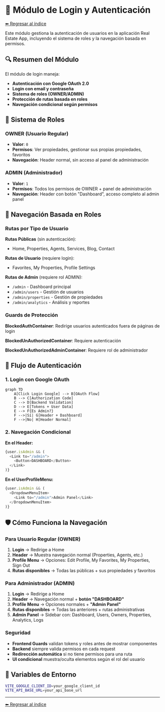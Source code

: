 # 🔐 Módulo de Login y Autenticación

[⬅ Regresar al índice](../modules.md)

Este módulo gestiona la autenticación de usuarios en la aplicación Real Estate App, incluyendo el sistema de roles y la navegación basada en permisos.

## 🔍 Resumen del Módulo

El módulo de login maneja:

- **Autenticación con Google OAuth 2.0**
- **Login con email y contraseña**
- **Sistema de roles (OWNER/ADMIN)**
- **Protección de rutas basada en roles**
- **Navegación condicional según permisos**

## 👥 Sistema de Roles

### **OWNER (Usuario Regular)**

- **Valor**: `0`
- **Permisos**: Ver propiedades, gestionar sus propias propiedades, favoritos
- **Navegación**: Header normal, sin acceso al panel de administración

### **ADMIN (Administrador)**

- **Valor**: `1`
- **Permisos**: Todos los permisos de OWNER + panel de administración
- **Navegación**: Header con botón "Dashboard", acceso completo al admin panel

## 🧭 Navegación Basada en Roles

### Rutas por Tipo de Usuario

**Rutas Públicas** (sin autenticación):

- Home, Properties, Agents, Services, Blog, Contact

**Rutas de Usuario** (requiere login):

- Favorites, My Properties, Profile Settings

**Rutas de Admin** (requiere rol ADMIN):

- `/admin` - Dashboard principal
- `/admin/users` - Gestión de usuarios
- `/admin/properties` - Gestión de propiedades
- `/admin/analytics` - Análisis y reportes

### Guards de Protección

**BlockedAuthContainer**: Redirige usuarios autenticados fuera de páginas de login

**BlockedUnAuthorizedContainer**: Requiere autenticación

**BlockedUnAuthorizedAdminContainer**: Requiere rol de administrador

## 🔄 Flujo de Autenticación

### 1. Login con Google OAuth

```mermaid
graph TD
    A[Click Login Google] --> B[OAuth Flow]
    B --> C[Authorization Code]
    C --> D[Backend Validation]
    D --> E[Tokens + User Data]
    E --> F{Es Admin?}
    F -->|Sí| G[Header + Dashboard]
    F -->|No| H[Header Normal]
```

### 2. Navegación Condicional

**En el Header:**

```typescript
{user.isAdmin && (
  <Link to="/admin">
    <Button>DASHBOARD</Button>
  </Link>
)}
```

**En el UserProfileMenu:**

```typescript
{user.isAdmin && (
  <DropdownMenuItem>
    <Link to="/admin">Admin Panel</Link>
  </DropdownMenuItem>
)}
```

## 🛡️ Cómo Funciona la Navegación

### Para Usuario Regular (OWNER)

1. **Login** → Redirige a Home
2. **Header** → Muestra navegación normal (Properties, Agents, etc.)
3. **Profile Menu** → Opciones: Edit Profile, My Favorites, My Properties, Sign Out
4. **Rutas disponibles** → Todas las públicas + sus propiedades y favoritos

### Para Administrador (ADMIN)

1. **Login** → Redirige a Home
2. **Header** → Navegación normal + **botón "DASHBOARD"**
3. **Profile Menu** → Opciones normales + **"Admin Panel"**
4. **Rutas disponibles** → Todas las anteriores + rutas administrativas
5. **Admin Panel** → Sidebar con: Dashboard, Users, Owners, Properties, Analytics, Logs

### Seguridad

- **Frontend Guards** validan tokens y roles antes de mostrar componentes
- **Backend** siempre valida permisos en cada request
- **Redirección automática** si no tiene permisos para una ruta
- **UI condicional** muestra/oculta elementos según el rol del usuario

## 🔧 Variables de Entorno

```bash
VITE_GOOGLE_CLIENT_ID=your_google_client_id
VITE_API_BASE_URL=your_api_base_url
```

---

[⬅ Regresar al índice](../modules.md)
